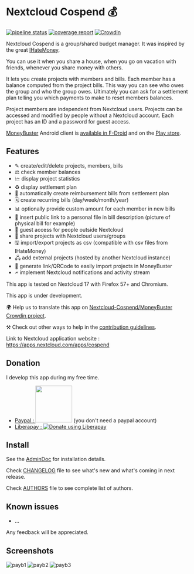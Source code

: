 # Nextcloud Cospend 💰

[![pipeline status](https://gitlab.com/eneiluj/cospend-nc/badges/master/pipeline.svg)](https://gitlab.com/eneiluj/cospend-nc/commits/master)
[![coverage report](https://gitlab.com/eneiluj/cospend-nc/badges/master/coverage.svg)](https://eneiluj.gitlab.io/cospend-nc/coverage/)
[![Crowdin](https://d322cqt584bo4o.cloudfront.net/moneybuster/localized.svg)](https://crowdin.com/project/moneybuster)

Nextcloud Cospend is a group/shared budget manager.
It was inspired by the great [IHateMoney](https://github.com/spiral-project/ihatemoney/).

You can use it when you share a house, when you go on vacation with friends, whenever you share money with others.

It lets you create projects with members and bills. Each member has a balance computed from the project bills.
This way you can see who owes the group and who the group owes. Ultimately you can ask for a settlement plan telling you which payments to make to reset members balances.

Project members are independent from Nextcloud users.
Projects can be accessed and modified by people without a Nextcloud account. Each project has an ID and a password for guest access.

[MoneyBuster](https://gitlab.com/eneiluj/moneybuster) Android client is [available in F-Droid](https://f-droid.org/packages/net.eneiluj.moneybuster/) and on the [Play store](https://play.google.com/store/apps/details?id=net.eneiluj.moneybuster).

## Features

* ✎ create/edit/delete projects, members, bills
* ⚖ check member balances
* 🗠 display project statistics
* ♻ display settlement plan
* 🎇 automatically create reimbursement bills from settlement plan
* 🗓 create recurring bills (day/week/month/year)
* 📊 optionally provide custom amount for each member in new bills
* 🔗 insert public link to a personal file in bill description (picture of physical bill for example)
* 👩 guest access for people outside Nextcloud
* 👫 share projects with Nextcloud users/groups
* 🖫 import/export projects as csv (compatible with csv files from IHateMoney)
* 🖧 add external projects (hosted by another Nextcloud instance)
* 🔗 generate link/QRCode to easily import projects in MoneyBuster
* 🗲 implement Nextcloud notifications and activity stream

This app is tested on Nextcloud 17 with Firefox 57+ and Chromium.

This app is under development.

🌍 Help us to translate this app on [Nextcloud-Cospend/MoneyBuster Crowdin project](https://crowdin.com/project/moneybuster).

⚒ Check out other ways to help in the [contribution guidelines](https://gitlab.com/eneiluj/cospend-nc/blob/master/CONTRIBUTING.md).

Link to Nextcloud application website : https://apps.nextcloud.com/apps/cospend

## Donation

I develop this app during my free time.

* [Paypal : <img src="https://gitlab.com/eneiluj/phonetrack-android/wikis/uploads/3ef4665a2c25662265681d6304f71b43/paypal-donate-button.png" width="100"/>](https://www.paypal.com/cgi-bin/webscr?cmd=_s-xclick&hosted_button_id=66PALMY8SF5JE) (you don't need a paypal account)
* [Liberapay : ![Donate using Liberapay](https://liberapay.com/assets/widgets/donate.svg)](https://liberapay.com/eneiluj/donate)

## Install

See the [AdminDoc](https://gitlab.com/eneiluj/cospend-nc/wikis/admindoc) for installation details.

Check [CHANGELOG](https://gitlab.com/eneiluj/cospend-nc/blob/master/CHANGELOG.md#change-log) file to see what's new and what's coming in next release.

Check [AUTHORS](https://gitlab.com/eneiluj/cospend-nc/blob/master/AUTHORS.md#authors) file to see complete list of authors.

## Known issues

* ...

Any feedback will be appreciated.

## Screenshots

![payb1](https://gitlab.com/eneiluj/cospend-nc/wikis/uploads/044d9700ac6f7e1f965df4336f09b4ef/payb1.png)
![payb2](https://gitlab.com/eneiluj/cospend-nc/wikis/uploads/8803d3fa32322e95d31cdd63c4cb3efd/payb2.png)
![payb3](https://gitlab.com/eneiluj/cospend-nc/wikis/uploads/7cb6c83f0214ba5bb27b3abf5286c221/payb3.png)
